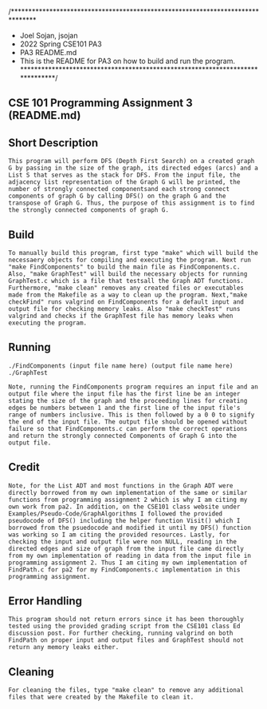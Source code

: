 /******************************************************************************* 
* Joel Sojan, jsojan
* 2022 Spring CSE101 PA3
* PA3 README.md
* This is the README for PA3 on how to build and run the program.
******************************************************************************/

## CSE 101 Programming Assignment 3 (README.md)

## Short Description
    This program will perform DFS (Depth First Search) on a created graph G by passing in the size of the graph, its directed edges (arcs) and a List S that serves as the stack for DFS. From the input file, the adjacency list representation of the Graph G will be printed, the number of strongly connected componentsand each strong connect components of graph G by calling DFS() on the graph G and the transpose of Graph G. Thus, the purpose of this assignment is to find the strongly connected components of graph G.

## Build
    To manually build this program, first type "make" which will build the necessaery objects for compiling and executing the program. Next run "make FindComponents" to build the main file as FindComponents.c. Also, "make GraphTest" will build the necessary objects for running GraphTest.c which is a file that testsall the Graph ADT functions. Furthermore, "make clean" removes any created files or executables made from the Makefile as a way to clean up the program. Next,"make checkFind" runs valgrind on FindComponents for a default input and output file for checking memory leaks. Also "make checkTest" runs valgrind and checks if the GraphTest file has memory leaks when executing the program.

## Running
    ./FindComponents (input file name here) (output file name here)
    ./GraphTest

    Note, running the FindComponents program requires an input file and an output file where the input file has the first line be an integer stating the size of the graph and the proceeding lines for creating edges be numbers between 1 and the first line of the input file's range of numbers inclusive. This is then followed by a 0 0 to signify the end of the input file. The output file should be opened without failure so that FindComponents.c can perform the correct operations and return the strongly connected Components of Graph G into the output file.

## Credit
    Note, for the List ADT and most functions in the Graph ADT were directly borrowed from my own implementation of the same or similar functions from programming assignment 2 which is why I am citing my own work from pa2. In addition, on the CSE101 class website under Examples/Pseudo-Code/GraphAlgorithms I followed the provided pseudocode of DFS() including the helper function Visit() which I borrowed from the psuedocode and modified it until my DFS() function was working so I am citing the provided resources. Lastly, for checking the input and output file were non NULL, reading in the directed edges and size of graph from the input file came directly from my own implementation of reading in data from the input file in programming assignment 2. Thus I am citing my own implementation of FindPath.c for pa2 for my FindComponents.c implementation in this programming assignment.

## Error Handling
    This program should not return errors since it has been thoroughly tested using the provided grading script from the CSE101 class Ed discussion post. For further checking, running valgrind on both FindPath on proper input and output files and GraphTest should not return any memory leaks either.

## Cleaning
    For cleaning the files, type "make clean" to remove any additional files that were created by the Makefile to clean it.
